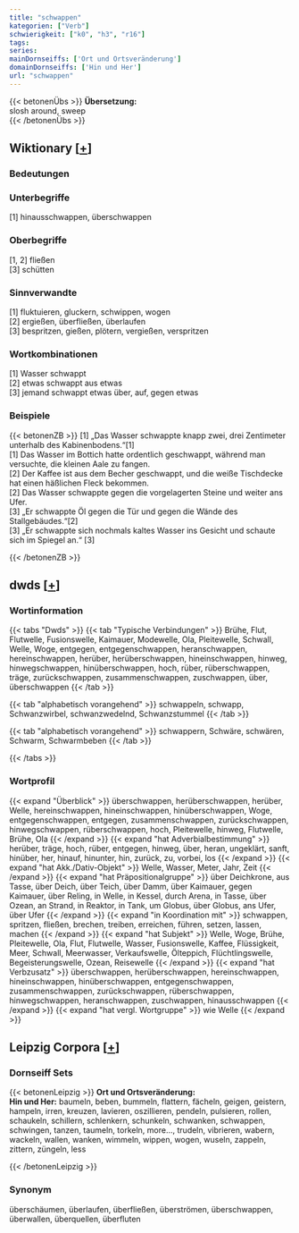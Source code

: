 ```yaml
---
title: "schwappen"
kategorien: ["Verb"]
schwierigkeit: ["k0", "h3", "r16"]
tags:
series:
mainDornseiffs: ['Ort und Ortsveränderung']
domainDornseiffs: ['Hin und Her']
url: "schwappen"
---
```


{{< betonenÜbs >}}
**Übersetzung:**  
slosh around, sweep  
{{< /betonenÜbs >}}

## Wiktionary [[+](https://de.wiktionary.org/wiki/schwappen)]

### Bedeutungen

### Unterbegriffe
[1] hinausschwappen, überschwappen  

### Oberbegriffe
[1, 2] fließen  
[3] schütten  

### Sinnverwandte
[1] fluktuieren, gluckern, schwippen, wogen  
[2] ergießen, überfließen, überlaufen  
[3] bespritzen, gießen, plötern, vergießen, verspritzen  

### Wortkombinationen
[1] Wasser schwappt  
[2] etwas schwappt aus etwas  
[3] jemand schwappt etwas über, auf, gegen etwas  

### Beispiele
{{< betonenZB >}}
[1] „Das Wasser schwappte knapp zwei, drei Zentimeter unterhalb des Kabinenbodens.“[1]  
[1] Das Wasser im Bottich hatte ordentlich geschwappt, während man versuchte, die kleinen Aale zu fangen.  
[2] Der Kaffee ist aus dem Becher geschwappt, und die weiße Tischdecke hat einen häßlichen Fleck bekommen.  
[2] Das Wasser schwappte gegen die vorgelagerten Steine und weiter ans Ufer.  
[3] „Er schwappte Öl gegen die Tür und gegen die Wände des Stallgebäudes.“[2]  
[3] „Er schwappte sich nochmals kaltes Wasser ins Gesicht und schaute sich im Spiegel an.“ [3]  

{{< /betonenZB >}}


## dwds [[+](https://www.dwds.de/wb/schwappen)]

### Wortinformation
{{< tabs "Dwds" >}}
{{< tab "Typische Verbindungen" >}}
Brühe, Flut, Flutwelle, Fusionswelle, Kaimauer, Modewelle, Ola, Pleitewelle, Schwall, Welle, Woge, entgegen, entgegenschwappen, heranschwappen, hereinschwappen, herüber, herüberschwappen, hineinschwappen, hinweg, hinwegschwappen, hinüberschwappen, hoch, rüber, rüberschwappen, träge, zurückschwappen, zusammenschwappen, zuschwappen, über, überschwappen
{{< /tab >}}

{{< tab "alphabetisch vorangehend" >}}
schwappeln, schwapp, Schwanzwirbel, schwanzwedelnd, Schwanzstummel
{{< /tab >}}

{{< tab "alphabetisch vorangehend" >}}
schwappern, Schwäre, schwären, Schwarm, Schwarmbeben
{{< /tab >}}

{{< /tabs >}}

### Wortprofil
{{< expand "Überblick" >}} überschwappen, herüberschwappen, herüber, Welle, hereinschwappen, hineinschwappen, hinüberschwappen, Woge, entgegenschwappen, entgegen, zusammenschwappen, zurückschwappen, hinwegschwappen, rüberschwappen, hoch, Pleitewelle, hinweg, Flutwelle, Brühe, Ola {{< /expand >}}
{{< expand "hat Adverbialbestimmung" >}} herüber, träge, hoch, rüber, entgegen, hinweg, über, heran, ungeklärt, sanft, hinüber, her, hinauf, hinunter, hin, zurück, zu, vorbei, los {{< /expand >}}
{{< expand "hat Akk./Dativ-Objekt" >}} Welle, Wasser, Meter, Jahr, Zeit {{< /expand >}}
{{< expand "hat Präpositionalgruppe" >}} über Deichkrone, aus Tasse, über Deich, über Teich, über Damm, über Kaimauer, gegen Kaimauer, über Reling, in Welle, in Kessel, durch Arena, in Tasse, über Ozean, an Strand, in Reaktor, in Tank, um Globus, über Globus, ans Ufer, über Ufer {{< /expand >}}
{{< expand "in Koordination mit" >}} schwappen, spritzen, fließen, brechen, treiben, erreichen, führen, setzen, lassen, machen {{< /expand >}}
{{< expand "hat Subjekt" >}} Welle, Woge, Brühe, Pleitewelle, Ola, Flut, Flutwelle, Wasser, Fusionswelle, Kaffee, Flüssigkeit, Meer, Schwall, Meerwasser, Verkaufswelle, Ölteppich, Flüchtlingswelle, Begeisterungswelle, Ozean, Reisewelle {{< /expand >}}
{{< expand "hat Verbzusatz" >}} überschwappen, herüberschwappen, hereinschwappen, hineinschwappen, hinüberschwappen, entgegenschwappen, zusammenschwappen, zurückschwappen, rüberschwappen, hinwegschwappen, heranschwappen, zuschwappen, hinausschwappen {{< /expand >}}
{{< expand "hat vergl. Wortgruppe" >}} wie Welle {{< /expand >}}

## Leipzig Corpora [[+](https://corpora.uni-leipzig.de/en/res?word=schwappen&corpusId=deu_newscrawl-public_2018)]

### Dornseiff Sets
{{< betonenLeipzig >}}
**Ort und Ortsveränderung:**  
**Hin und Her:** baumeln, beben, bummeln, flattern, fächeln, geigen, geistern, hampeln, irren, kreuzen, lavieren, oszillieren, pendeln, pulsieren, rollen, schaukeln, schillern, schlenkern, schunkeln, schwanken, schwappen, schwingen, tanzen, taumeln, torkeln, more..., trudeln, vibrieren, wabern, wackeln, wallen, wanken, wimmeln, wippen, wogen, wuseln, zappeln, zittern, züngeln, less  

{{< /betonenLeipzig >}}

### Synonym
überschäumen, überlaufen, überfließen, überströmen, überschwappen, überwallen, überquellen, überfluten

